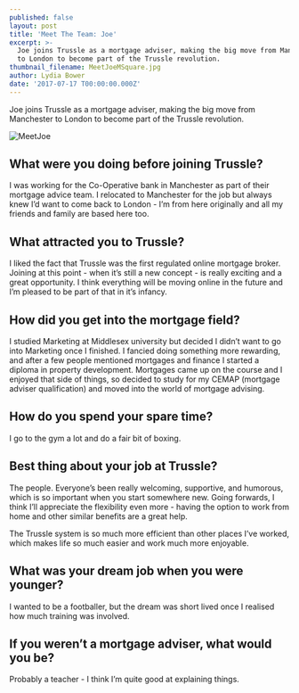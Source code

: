 ```yaml
---
published: false
layout: post
title: 'Meet The Team: Joe'
excerpt: >-
  Joe joins Trussle as a mortgage adviser, making the big move from Manchester
  to London to become part of the Trussle revolution.  
thumbnail_filename: MeetJoeMSquare.jpg
author: Lydia Bower
date: '2017-07-17 T00:00:00.000Z'
---
```

Joe joins Trussle as a mortgage adviser, making the big move from Manchester to London to become part of the Trussle revolution. 

![MeetJoe]({{site.baseurl}}/images/post_images/MeetJoeM.jpg)

## What were you doing before joining Trussle?
I was working for the Co-Operative bank in Manchester as part of their mortgage advice team. I relocated to Manchester for the job but always knew I’d want to come back to London - I’m from here originally and all my friends and family are based here too. 

## What attracted you to Trussle?
I liked the fact that Trussle was the first regulated online mortgage broker. Joining at this point - when it’s still a new concept - is really exciting and a great opportunity. I think everything will be moving online in the future and I’m pleased to be part of that in it’s infancy. 

## How did you get into the mortgage field?
I studied Marketing at Middlesex university but decided I didn’t want to go into Marketing once I finished. I fancied doing something more rewarding, and after a few people mentioned mortgages and finance I started a diploma in property development. Mortgages came up on the course and I enjoyed that side of things, so decided to study for my CEMAP (mortgage adviser qualification) and moved into the world of mortgage advising.  

## How do you spend your spare time?
I go to the gym a lot and do a fair bit of boxing. 

## Best thing about your job at Trussle?
The people. Everyone’s been really welcoming, supportive, and humorous, which is so important when you start somewhere new. Going forwards, I think I’ll appreciate the flexibility even more - having the option to work from home and other similar benefits are a great help. 

The Trussle system is so much more efficient than other places I’ve worked, which makes life so much easier and work much more enjoyable. 

## What was your dream job when you were younger?
I wanted to be a footballer, but the dream was short lived once I realised how much training was involved. 

## If you weren’t a mortgage adviser, what would you be?
Probably a teacher - I think I’m quite good at explaining things.
